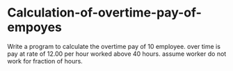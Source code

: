# Calculation-of-overtime-pay-of-empoyes
Write a program to calculate the overtime pay of 10 employee. over time is pay at rate of 12.00 per hour worked above 40 hours. assume worker do not work for fraction of hours.

